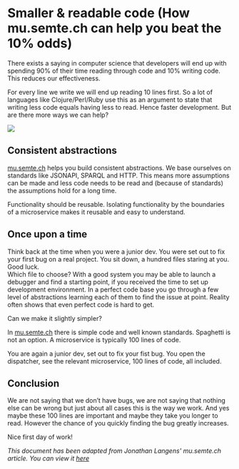 # Smaller & readable code (How mu.semte.ch can help you beat the 10% odds)
There exists a saying in computer science that developers will end up with spending 90% of their time reading through code and 10% writing code. This reduces our effectiveness.

For every line we write we will end up reading 10 lines first. So a lot of languages like Clojure/Perl/Ruby use this as an argument to state that writing less code equals having less to read. Hence faster development. But are there more ways we can help?

![](http://mu.semte.ch/wp-content/uploads/2017/08/emacs1percent.png)

## Consistent abstractions
[mu.semte.ch](http://mu.semte.ch/) helps you build consistent abstractions. We base ourselves on standards like JSONAPI, SPARQL and HTTP. This means more assumptions can be made and less code needs to be read and (because of standards) the assumptions hold for a long time.

Functionality should be reusable. Isolating functionality by the boundaries of a microservice makes it reusable and easy to understand.

## Once upon a time
Think back at the time when you were a junior dev. You were set out to fix your first bug on a real project. You sit down, a hundred files staring at you. Good luck.  
Which file to choose? With a good system you may be able to launch a debugger and find a starting point, if you received the time to set up development environment. In a perfect code base you go through a few level of abstractions learning each of them to find the issue at point. Reality often shows that even perfect code is hard to get.

Can we make it slightly simpler?

In [mu.semte.ch](http://mu.semte.ch/) there is simple code and well known standards. Spaghetti is not an option. A microservice is typically 100 lines of code.

You are again a junior dev, set out to fix your fist bug. You open the dispatcher, see the relevant microservice, 100 lines of code, all included.

## Conclusion
We are not saying that we don’t have bugs, we are not saying that nothing else can be wrong but just about all cases this is the way we work. And yes maybe these 100 lines are important and maybe they take you longer to read. However the chance of you quickly finding the bug greatly increases.

Nice first day of work!

*This document has been adapted from Jonathan Langens' mu.semte.ch article. You can view it [here](https://mu.semte.ch/2017/08/31/how-mu-semte-ch-can-help-you-beat-the-10-odds/)*
